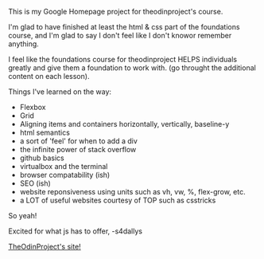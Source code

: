 This is my Google Homepage project for theodinproject's course.

I'm glad to have finished at least the html & css part of the foundations course, and I'm glad to say I don't feel like I don't knowor remember anything.

I feel like the foundations course for theodinproject HELPS individuals greatly and give them a foundation to work with. (go throught the additional content on each lesson).

Things I've learned on the way:
* Flexbox
* Grid
* Aligning items and containers horizontally, vertically, baseline-y
* html semantics
* a sort of 'feel' for when to add a div
* the infinite power of stack overflow
* github basics
* virtualbox and the terminal
* browser compatability (ish)
* SEO (ish)
* website reponsiveness using units such as vh, vw, %, flex-grow, etc.
* a LOT of useful websites courtesy of TOP such as csstricks

So yeah! 

Excited for what js has to offer, 
-s4dallys

[TheOdinProject's site!](https://www.theodinproject.com)
